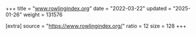 +++
title = "www.rowlingindex.org"
date = "2022-03-22"
updated = "2025-01-26"
weight = 131576

[extra]
source = "https://www.rowlingindex.org/"
ratio = 12
size = 128
+++

